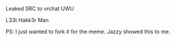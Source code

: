 Leaked SRC to vrchat UWU

L33t Hakk3r Man

PS: I just wanted to fork it for the meme.
Jazzy showed this to me.
